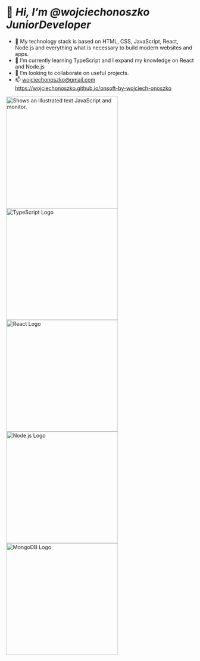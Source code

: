 

# 👋 ***Hi, I’m @wojciechonoszko JuniorDeveloper***
- 👀 My technology stack is based on HTML, CSS, JavaScript, React, Node.js and everything what is necessary to build modern websites and apps.
- 🌱 I’m currently learning TypeScript and I expand my knowledge on React and Node.js
- 💞️ I’m looking to collaborate on useful projects.
- 📫 wojciechonoszko@gmail.com https://wojciechonoszko.github.io/onsoft-by-wojciech-onoszko


<picture>
   <img alt="Shows an illustrated text JavaScript and monitor." src="https://1.bp.blogspot.com/-pdqcVeIQp64/XDX7TzdRdcI/AAAAAAAAM8E/ZmGuB6caZqIGmEflGHcj3zgXJJrmqRLdgCLcBGAs/w1200-h630-p-k-no-nu/Free%2BCourses%2Bto%2Blearn%2BJavaScript.jpg" width="300">
   
</picture>
<picture>
   <img alt="TypeScript Logo" src="https://cdn.thenewstack.io/media/2022/01/10b88c68-typescript-logo.png" width="300">
</picture>
<picture>
   <img alt="React Logo" src="https://repository-images.githubusercontent.com/37153337/9d0a6780-394a-11eb-9fd1-6296a684b124" width="300">
</picture>
<picture>
   <img alt="Node.js Logo" src="https://images.ctfassets.net/aq13lwl6616q/7cS8gBoWulxkWNWEm0FspJ/c7eb42dd82e27279307f8b9fc9b136fa/nodejs_cover_photo_smaller_size.png" width="300">
</picture>
<picture>
   <img alt="MongoDB Logo" src="https://webimages.mongodb.com/_com_assets/cms/kuzt9r42or1fxvlq2-Meta_Generic.png" width="300">
</picture>

<!---
wojciechonoszko/wojciechonoszko is a ✨ special ✨ repository because its `README.md` (this file) appears on your GitHub profile.
You can click the Preview link to take a look at your changes.
--->
